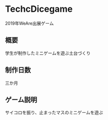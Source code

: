 # TechcDicegame
2019年WeAre出展ゲーム

## 概要
学生が制作したミニゲームを遊ぶ土台づくり

## 制作日数
三か月

## ゲーム説明
サイコロを振り、止まったマスのミニゲームを遊ぶ
